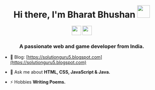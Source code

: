 <h1 align="center">Hi there, I'm Bharat Bhushan <img src="https://cliply.co/wp-content/uploads/2020/10/392010230_LOVE_YOU_GESTURE_400px.gif" height="40px" width="40px"></h1>

<div align="center">
<a href="https://www.instagram.com/bharatbhushan055"><img src="https://upload.wikimedia.org/wikipedia/commons/thumb/a/a5/Instagram_icon.png/2048px-Instagram_icon.png" height="30px" width="30px"></a> <a href="https://in.linkedin.com/in/bharat-bhushan-84330b1b8"><img src="https://www.pngplay.com/wp-content/uploads/12/LinkedIn-PNG-HD-Images.png" height="30px" width="30px"></a>
</div>
<h3 align="center">A passionate web and game developer from India.</h3>

- 📝 Blog: [https://solutionguru5.blogspot.com](https://solutionguru5.blogspot.com)

- 💬 Ask me about **HTML, CSS, JavaScript & Java.**
  
- ⚡ Hobbies **Writing Poems.**
